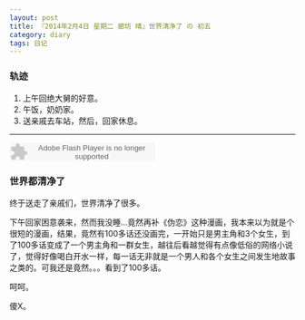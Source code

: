 ```yaml
---
layout: post
title: 『2014年2月4日 星期二 廊坊 晴』世界清净了 の 初五
category: diary
tags: 日记
---
```

### **轨迹**
1. 上午回绝大舅的好意。
2. 午饭，奶奶家。
3. 送亲戚去车站，然后，回家休息。

- - -
<embed src="http://www.xiami.com/widget/165819_1770059637/singlePlayer.swf" type="application/x-shockwave-flash" width="257" height="33" wmode="transparent">

### **世界都清净了**
终于送走了亲戚们，世界清净了很多。

下午回家困意袭来，然而我没睡...竟然再补《伪恋》这种漫画，我本来以为就是个很短的漫画，结果，竟然有100多话还没画完，一开始只是男主角和3个女生，到了100多话变成了一个男主角和一群女生，越往后看越觉得有点像低俗的网络小说了，觉得好像喝白开水一样，每一话无非就是一个男人和各个女生之间发生地故事之类的。可我还是竟然。。。看到了100多话。

呵呵。

傻X。